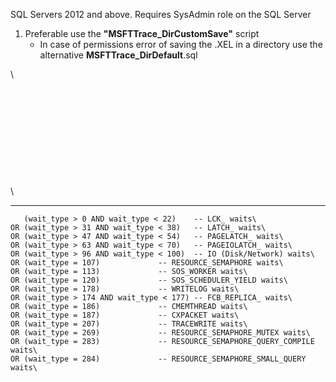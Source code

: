 SQL Servers 2012 and above. Requires SysAdmin role on the SQL Server

1. Preferable use the **"MSFTTrace_DirCustomSave"** script
	- In case of permissions error of saving the .XEL in a directory use the alternative **MSFTTrace_DirDefault**.sql
	
\	
\
\
\
\
\
\
\
\
\
\
\

------------


       (wait_type > 0 AND wait_type < 22)    -- LCK_ waits\
    OR (wait_type > 31 AND wait_type < 38)   -- LATCH_ waits\
    OR (wait_type > 47 AND wait_type < 54)   -- PAGELATCH_ waits\
    OR (wait_type > 63 AND wait_type < 70)	 -- PAGEIOLATCH_ waits\
    OR (wait_type > 96 AND wait_type < 100)  -- IO (Disk/Network) waits\
    OR (wait_type = 107) 			 -- RESOURCE_SEMAPHORE waits\
    OR (wait_type = 113)			 -- SOS_WORKER waits\
    OR (wait_type = 120) 			 -- SOS_SCHEDULER_YIELD waits\
    OR (wait_type = 178)			 -- WRITELOG waits\
    OR (wait_type > 174 AND wait_type < 177) -- FCB_REPLICA_ waits\
    OR (wait_type = 186) 			 -- CMEMTHREAD waits\
    OR (wait_type = 187) 			 -- CXPACKET waits\
    OR (wait_type = 207) 			 -- TRACEWRITE waits\
    OR (wait_type = 269) 			 -- RESOURCE_SEMAPHORE_MUTEX waits\
    OR (wait_type = 283) 			 -- RESOURCE_SEMAPHORE_QUERY_COMPILE waits\
    OR (wait_type = 284) 			 -- RESOURCE_SEMAPHORE_SMALL_QUERY waits\
